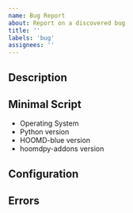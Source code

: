 ```yaml
---
name: Bug Report
about: Report on a discovered bug
title: ''
labels: 'bug'
assignees: ''
---
```


## Description
<!-- What is broken -->

## Minimal Script
<!-- Please provide a minimal script that reproduces the error -->
- Operating System
- Python version
- HOOMD-blue version
- hoomdpy-addons version

## Configuration
<!-- What machine were you running on and with what software -->

## Errors
<!-- What error does the minimal script produce -->
